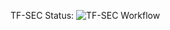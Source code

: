 TF-SEC Status: ![TF-SEC Workflow](https://github.com/ankyit/terraform-alibabacloud/actions/workflows/tfsec-analysis.yml/badge.svg)
